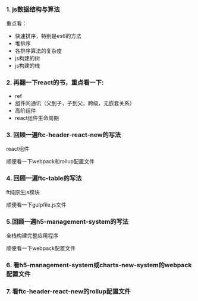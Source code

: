 ### 1. js数据结构与算法
重点看：
- 快速排序，特别是es6的方法
- 堆排序
- 各排序算法的复杂度
- js构建的树
- js构建的栈

### 2. 再翻一下react的书，重点看一下:
- ref
- 组件间通讯（父到子，子到父，跨级，无嵌套关系）
- 高阶组件
- react组件生命周期

### 3. 回顾一遍ftc-header-react-new的写法
react组件

顺便看一下webpack和rollup配置文件

### 4. 回顾一遍ftc-table的写法
ft纯原生js模块

顺便看一下gulpfile.js文件

### 5.回顾一遍h5-management-system的写法 
全栈构建完整应用程序

顺便看一下webpack配置文件

### 6. 看h5-management-system或charts-new-system的webpack配置文件

### 7. 看ftc-header-react-new的rollup配置文件